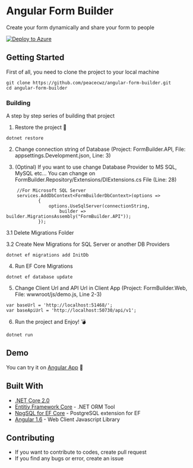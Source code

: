 # Angular Form Builder

Create your form dynamically and share your form to people

[![Deploy to Azure](http://azuredeploy.net/deploybutton.png)](https://azuredeploy.net/?repository=https://github.com/peacecwz/angular-form-builder)


## Getting Started

First of all, you need to clone the project to your local machine

```
git clone https://github.com/peacecwz/angular-form-builder.git
cd angular-form-builder
```

### Building

A step by step series of building that project

1. Restore the project :hammer:

```
dotnet restore
```

2. Change connection string of Database (Project: FormBuilder.API, File: appsettings.Development.json, Line: 3)

3. (Optinal) If you want to use change Database Provider to MS SQL, MySQL etc... You can change on FormBuilder.Repository/Extensions/DIExtensions.cs File (Line: 28)

```
    //For Microsoft SQL Server
    services.AddDbContext<FormBuilderDbContext>(options =>
            {
                options.UseSqlServer(connectionString,
                    builder => builder.MigrationsAssembly("FormBuilder.API"));
            });
```

3.1 Delete Migrations Folder

3.2 Create New Migrations for SQL Server or another DB Providers
```
dotnet ef migrations add InitDb
```

4. Run EF Core Migrations

```
dotnet ef database update
```

5. Change Client Url and API Url in Client App (Project: FormBuilder.Web, File: wwwroot/js/demo.js, Line 2-3)
```
var baseUrl = 'http://localhost:51468/';
var baseApiUrl = 'http://localhost:50730/api/v1';
```

6. Run the project and Enjoy! :bomb:

```
dotnet run
```
## Demo

You can try it on [Angular App](https://angular-form-builder.azurewebsites.net/#!/create) :gun:


## Built With

* [.NET Core 2.0](https://www.microsoft.com/net/) 
* [Entitiy Framework Core](https://docs.microsoft.com/en-us/ef/core/) - .NET ORM Tool
* [NpgSQL for EF Core](http://www.npgsql.org/efcore/) - PostgreSQL extension for EF 
* [Angular 1.6](https://angularjs.org/) - Web Client Javascript Library

## Contributing

* If you want to contribute to codes, create pull request
* If you find any bugs or error, create an issue

